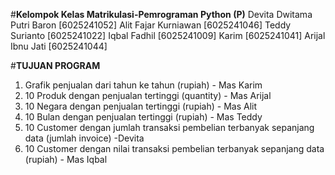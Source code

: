 #**Kelompok Kelas Matrikulasi-Pemrograman Python (P)**
Devita Dwitama Putri Baron [6025241052]
Alit Fajar Kurniawan [6025241046]
Teddy Surianto [6025241022]
Iqbal Fadhil [6025241009]
Karim [6025241041]
Arijal Ibnu Jati [6025241044]

#**TUJUAN PROGRAM**

1. Grafik penjualan dari tahun ke tahun (rupiah) - Mas Karim
2. 10 Produk dengan penjualan tertinggi (quantity) - Mas Arijal
3. 10 Negara dengan penjualan tertinggi (rupiah) - Mas Alit
4. 10 Bulan dengan penjualan tertinggi (rupiah) - Mas Teddy
5. 10 Customer dengan jumlah transaksi pembelian terbanyak sepanjang data (jumlah invoice) -Devita
6. 10 Customer dengan nilai transaksi pembelian terbanyak sepanjang data (rupiah) - Mas Iqbal